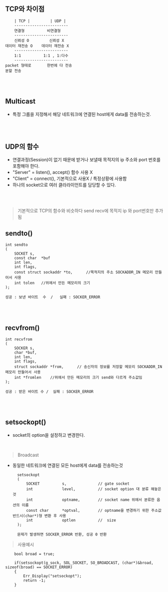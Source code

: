 ## TCP와 차이점

        | TCP |         | UDP |
        ------------------------
        연결형          비연결형
        ------------------------
        신뢰성 O         신뢰성 X
    데이터 재전송 O    데이터 재전송 X
        ------------------------
        1:1          1:1 , 1:다수
        ------------------------
    packet 형태로       한번에 다 전송
    분할 전송           


</br></br>

## Multicast
- 특정 그룹을 지정해서 해당 네트워크에 연결된 host에게 data를 전송하는것.

</br></br>


## UDP의 함수
- 연결과정(Session)이 없기 때문에 받거나 보낼때 목적지의 ip 주소와 port 번호를 포함해야 한다.
- "Server" =  listen(), accept() 함수 사용 X
- "Client" = connect(), 기본적으로 사용X / 특정상황에 사용함
- 하나의 socket으로 여러 클라라이언트를 담당할 수 있다.


</br></br>

>기본적으로 TCP의 함수와 비슷하다 send recv에 목적지 ip 와 port번호만 추가됨

## sendto()

    int sendto
    (
        SOCKET s,
        const char  *buf
        int len,
        int flags,
        const struct sockaddr *to,      //목적지의 주소 SOCKADDR_IN 메모리 만들어서 사용
        int tolen   //위에서 만든 메모리의 크기
    );

    성공 : 보낸 바이트  수  /   실패 : SOCKER_ERROR


</br></br>

## recvfrom()

    int recvfrom
    (
        SOCKER s,
        char *buf,
        int len,
        int flags,
        struct sockaddr *from,      // 송신자의 정보를 저장할 메모리 SOCKADDR_IN 메모리 만들어서 사용
        int *fromlen    //위에서 만든 메모리의 크기 send와 다르게 주소값임
    );

    성공 : 받은 바이트 수 /  실패 : SOCKER_ERROR 

</br></br>

## setsockopt()
- socket의 option을 설정하고 변경한다.

</br>

>Broadcast 
- 동일한 네트워크에 연결된 모든 host에게 data를 전송하는것 

        setsockopt
        (
            SOCKET          s,              // gate socket
            int             level,          // socket option 대 분류 해놓은것
            int             optname,        // socket name 위에서 분류한 옵션의 이름
            const char      *optval,        // optname을 변경하기 위한 주소값 반드시(char*)형 변환 후 사용
            int             optlen          //  size
        );

        문제가 발생하면 SOCKER_ERROR 반환, 성공 0 반환

>사용예시

        bool broad = true;
        
        if(setsockopt(g_sock, SOL_SOCKET, SO_BROADCAST, (char*)&broad, sizeof(broad) == SOCKET_ERROR)
        {
            Err_Display("setsockopt");
            return -1;
        }
